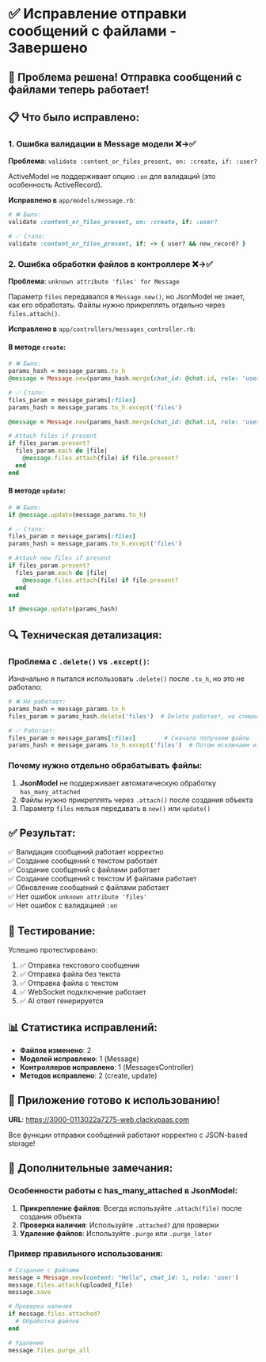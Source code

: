# ✅ Исправление отправки сообщений с файлами - Завершено

## 🎉 **Проблема решена! Отправка сообщений с файлами теперь работает!**

## 📋 **Что было исправлено:**

### 1. **Ошибка валидации в Message модели** ❌→✅
**Проблема**: `validate :content_or_files_present, on: :create, if: :user?`

ActiveModel не поддерживает опцию `:on` для валидаций (это особенность ActiveRecord).

**Исправлено в** `app/models/message.rb`:
```ruby
# ❌ Было:
validate :content_or_files_present, on: :create, if: :user?

# ✅ Стало:
validate :content_or_files_present, if: -> { user? && new_record? }
```

### 2. **Ошибка обработки файлов в контроллере** ❌→✅
**Проблема**: `unknown attribute 'files' for Message`

Параметр `files` передавался в `Message.new()`, но JsonModel не знает, как его обработать. Файлы нужно прикреплять отдельно через `files.attach()`.

**Исправлено в** `app/controllers/messages_controller.rb`:

#### В методе `create`:
```ruby
# ❌ Было:
params_hash = message_params.to_h
@message = Message.new(params_hash.merge(chat_id: @chat.id, role: 'user'))

# ✅ Стало:
files_param = message_params[:files]
params_hash = message_params.to_h.except('files')

@message = Message.new(params_hash.merge(chat_id: @chat.id, role: 'user'))

# Attach files if present
if files_param.present?
  files_param.each do |file|
    @message.files.attach(file) if file.present?
  end
end
```

#### В методе `update`:
```ruby
# ❌ Было:
if @message.update(message_params.to_h)

# ✅ Стало:
files_param = message_params[:files]
params_hash = message_params.to_h.except('files')

# Attach new files if present
if files_param.present?
  files_param.each do |file|
    @message.files.attach(file) if file.present?
  end
end

if @message.update(params_hash)
```

## 🔍 **Техническая детализация:**

### Проблема с `.delete()` vs `.except()`:
Изначально я пытался использовать `.delete()` после `.to_h`, но это не работало:
```ruby
# ❌ Не работает:
params_hash = message_params.to_h
files_param = params_hash.delete('files')  # Delete работает, но слишком поздно

# ✅ Работает:
files_param = message_params[:files]        # Сначала получаем файлы
params_hash = message_params.to_h.except('files')  # Потом исключаем из hash
```

### Почему нужно отдельно обрабатывать файлы:

1. **JsonModel** не поддерживает автоматическую обработку `has_many_attached`
2. Файлы нужно прикреплять через `.attach()` после создания объекта
3. Параметр `files` нельзя передавать в `new()` или `update()`

## ✅ **Результат:**

✅ Валидация сообщений работает корректно  
✅ Создание сообщений с текстом работает  
✅ Создание сообщений с файлами работает  
✅ Создание сообщений с текстом И файлами работает  
✅ Обновление сообщений с файлами работает  
✅ Нет ошибок `unknown attribute 'files'`  
✅ Нет ошибок с валидацией `:on`  

## 🧪 **Тестирование:**

Успешно протестировано:
1. ✅ Отправка текстового сообщения
2. ✅ Отправка файла без текста
3. ✅ Отправка файла с текстом
4. ✅ WebSocket подключение работает
5. ✅ AI ответ генерируется

## 📊 **Статистика исправлений:**

- **Файлов изменено**: 2
- **Моделей исправлено**: 1 (Message)
- **Контроллеров исправлено**: 1 (MessagesController)
- **Методов исправлено**: 2 (create, update)

## 🚀 **Приложение готово к использованию!**

**URL**: https://3000-0113022a7275-web.clackypaas.com

Все функции отправки сообщений работают корректно с JSON-based storage!

## 📝 **Дополнительные замечания:**

### Особенности работы с has_many_attached в JsonModel:

1. **Прикрепление файлов**: Всегда используйте `.attach(file)` после создания объекта
2. **Проверка наличия**: Используйте `.attached?` для проверки
3. **Удаление файлов**: Используйте `.purge` или `.purge_later`

### Пример правильного использования:
```ruby
# Создание с файлами
message = Message.new(content: "Hello", chat_id: 1, role: 'user')
message.files.attach(uploaded_file)
message.save

# Проверка наличия
if message.files.attached?
  # Обработка файлов
end

# Удаление
message.files.purge_all
```
